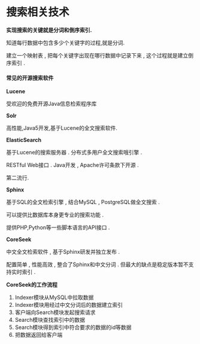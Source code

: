 # 搜索相关技术

**实现搜索的关键就是分词和倒序索引.**

知道每行数据中包含多少个关键字的过程,就是分词.

建立一个映射表 , 把每个关键字出现在哪行数据中记录下来 , 这个过程就是建立倒序索引 .

#### 常见的开源搜索软件

**Lucene**

受欢迎的免费开源Java信息检索程序库

**Solr**

高性能,Java5开发,基于Lucene的全文搜索软件.

**ElasticSearch**

基于Lucene的搜索服务器 . 分布式多用户全文搜索哦引擎 .

RESTful Web接口 . Java开发 , Apache许可条款下开源 .

第二流行.

**Sphinx**

基于SQL的全文检索引擎 , 结合MySQL , PostgreSQL做全文搜索 .

可以提供比数据库本身更专业的搜索功能 .

提供PHP,Python等一些脚本语言的API接口 .

**CoreSeek**

中文全文检索软件 , 基于Sphinx研发并独立发布 .

配置简单 , 性能高效 , 整合了Sphinx和中文分词 . 但最大的缺点是稳定版本暂不支持实时索引 .

**CoreSeek的工作流程**

1. Indexer模块从MySQL中拉取数据
2. Indexer模块用经过中文分词后的数据建立索引
3. 客户端向Search模块发起搜索请求
4. Search模块查找索引中的数据
5. Search模块得到索引中符合要求的数据的id等数据
6. 把数据返回给客户端



